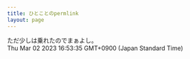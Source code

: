 ```yaml
---
title: ひとことのpermlink
layout: page
---
```

<div class="box" dt="1677743615660">
  ただ少しは乗れたのでまぁよし。
  <div class="content is-small">Thu Mar 02 2023 16:53:35 GMT+0900 (Japan Standard Time)</div>
</div>